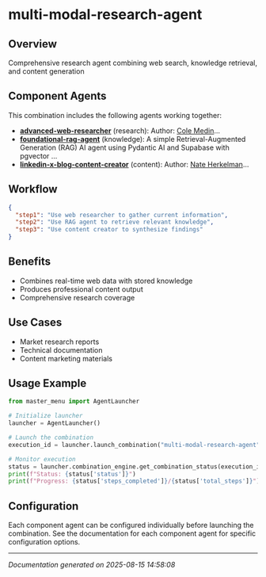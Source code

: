 # multi-modal-research-agent

## Overview

Comprehensive research agent combining web search, knowledge retrieval, and content generation

## Component Agents

This combination includes the following agents working together:

- **[advanced-web-researcher](../agents/advanced-web-researcher.md)** (research): Author: [Cole Medin](https://www.youtube.com/@ColeMedin)...
- **[foundational-rag-agent](../agents/foundational-rag-agent.md)** (knowledge): A simple Retrieval-Augmented Generation (RAG) AI agent using Pydantic AI and Supabase with pgvector ...
- **[linkedin-x-blog-content-creator](../agents/linkedin-x-blog-content-creator.md)** (content): Author: [Nate Herkelman](https://www.youtube.com/@nateherk)...


## Workflow

```json
{
  "step1": "Use web researcher to gather current information",
  "step2": "Use RAG agent to retrieve relevant knowledge",
  "step3": "Use content creator to synthesize findings"
}
```

## Benefits

- Combines real-time web data with stored knowledge
- Produces professional content output
- Comprehensive research coverage

## Use Cases

- Market research reports
- Technical documentation
- Content marketing materials

## Usage Example

```python
from master_menu import AgentLauncher

# Initialize launcher
launcher = AgentLauncher()

# Launch the combination
execution_id = launcher.launch_combination("multi-modal-research-agent", "Your input data here")

# Monitor execution
status = launcher.combination_engine.get_combination_status(execution_id)
print(f"Status: {status['status']}")
print(f"Progress: {status['steps_completed']}/{status['total_steps']}")
```

## Configuration

Each component agent can be configured individually before launching the combination. 
See the documentation for each component agent for specific configuration options.

---

*Documentation generated on 2025-08-15 14:58:08*
